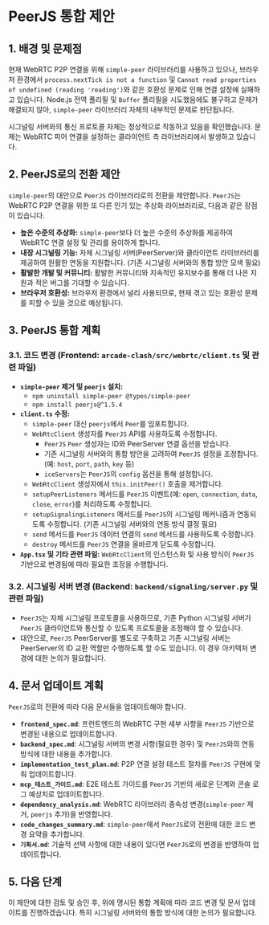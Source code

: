 # PeerJS 통합 제안

## 1. 배경 및 문제점

현재 WebRTC P2P 연결을 위해 `simple-peer` 라이브러리를 사용하고 있으나, 브라우저 환경에서 `process.nextTick is not a function` 및 `Cannot read properties of undefined (reading 'reading')`와 같은 호환성 문제로 인해 연결 설정에 실패하고 있습니다. Node.js 전역 폴리필 및 `Buffer` 폴리필을 시도했음에도 불구하고 문제가 해결되지 않아, `simple-peer` 라이브러리 자체의 내부적인 문제로 판단됩니다.

시그널링 서버와의 통신 프로토콜 자체는 정상적으로 작동하고 있음을 확인했습니다. 문제는 WebRTC 피어 연결을 설정하는 클라이언트 측 라이브러리에서 발생하고 있습니다.

## 2. PeerJS로의 전환 제안

`simple-peer`의 대안으로 `PeerJS` 라이브러리로의 전환을 제안합니다. `PeerJS`는 WebRTC P2P 연결을 위한 또 다른 인기 있는 추상화 라이브러리로, 다음과 같은 장점이 있습니다.

*   **높은 수준의 추상화:** `simple-peer`보다 더 높은 수준의 추상화를 제공하여 WebRTC 연결 설정 및 관리를 용이하게 합니다.
*   **내장 시그널링 기능:** 자체 시그널링 서버(PeerServer)와 클라이언트 라이브러리를 제공하여 원활한 연동을 지원합니다. (기존 시그널링 서버와의 통합 방안 모색 필요)
*   **활발한 개발 및 커뮤니티:** 활발한 커뮤니티와 지속적인 유지보수를 통해 더 나은 지원과 적은 버그를 기대할 수 있습니다.
*   **브라우저 호환성:** 브라우저 환경에서 널리 사용되므로, 현재 겪고 있는 호환성 문제를 피할 수 있을 것으로 예상됩니다.

## 3. PeerJS 통합 계획

### 3.1. 코드 변경 (Frontend: `arcade-clash/src/webrtc/client.ts` 및 관련 파일)

*   **`simple-peer` 제거 및 `peerjs` 설치:**
    *   `npm uninstall simple-peer @types/simple-peer`
    *   `npm install peerjs@^1.5.4`
*   **`client.ts` 수정:**
    *   `simple-peer` 대신 `peerjs`에서 `Peer`를 임포트합니다.
    *   `WebRtcClient` 생성자를 `PeerJS` API를 사용하도록 수정합니다.
        *   `PeerJS` `Peer` 생성자는 ID와 PeerServer 연결 옵션을 받습니다.
        *   기존 시그널링 서버와의 통합 방안을 고려하여 `PeerJS` 설정을 조정합니다. (예: `host`, `port`, `path`, `key` 등)
        *   `iceServers`는 `PeerJS`의 `config` 옵션을 통해 설정합니다.
    *   `WebRtcClient` 생성자에서 `this.initPeer()` 호출을 제거합니다.
    *   `setupPeerListeners` 메서드를 `PeerJS` 이벤트(예: `open`, `connection`, `data`, `close`, `error`)를 처리하도록 수정합니다.
    *   `setupSignalingListeners` 메서드를 `PeerJS`의 시그널링 메커니즘과 연동되도록 수정합니다. (기존 시그널링 서버와의 연동 방식 결정 필요)
    *   `send` 메서드를 `PeerJS` 데이터 연결의 `send` 메서드를 사용하도록 수정합니다.
    *   `destroy` 메서드를 `PeerJS` 연결을 올바르게 닫도록 수정합니다.
*   **`App.tsx` 및 기타 관련 파일:** `WebRtcClient`의 인스턴스화 및 사용 방식이 `PeerJS` 기반으로 변경됨에 따라 필요한 조정을 수행합니다.

### 3.2. 시그널링 서버 변경 (Backend: `backend/signaling/server.py` 및 관련 파일)

*   `PeerJS`는 자체 시그널링 프로토콜을 사용하므로, 기존 Python 시그널링 서버가 `PeerJS` 클라이언트와 통신할 수 있도록 프로토콜을 조정해야 할 수 있습니다.
*   대안으로, `PeerJS` PeerServer를 별도로 구축하고 기존 시그널링 서버는 PeerServer의 ID 교환 역할만 수행하도록 할 수도 있습니다. 이 경우 아키텍처 변경에 대한 논의가 필요합니다.

## 4. 문서 업데이트 계획

`PeerJS`로의 전환에 따라 다음 문서들을 업데이트해야 합니다.

*   **`frontend_spec.md`**: 프런트엔드의 WebRTC 구현 세부 사항을 `PeerJS` 기반으로 변경된 내용으로 업데이트합니다.
*   **`backend_spec.md`**: 시그널링 서버의 변경 사항(필요한 경우) 및 `PeerJS`와의 연동 방식에 대한 내용을 추가합니다.
*   **`implementation_test_plan.md`**: P2P 연결 설정 테스트 절차를 `PeerJS` 구현에 맞춰 업데이트합니다.
*   **`mcp_테스트_가이드.md`**: E2E 테스트 가이드를 `PeerJS` 기반의 새로운 단계와 콘솔 로그 예상치로 업데이트합니다.
*   **`dependency_analysis.md`**: WebRTC 라이브러리 종속성 변경(`simple-peer` 제거, `peerjs` 추가)을 반영합니다.
*   **`code_changes_summary.md`**: `simple-peer`에서 `PeerJS`로의 전환에 대한 코드 변경 요약을 추가합니다.
*   **`기획서.md`**: 기술적 선택 사항에 대한 내용이 있다면 `PeerJS`로의 변경을 반영하여 업데이트합니다.

## 5. 다음 단계

이 제안에 대한 검토 및 승인 후, 위에 명시된 통합 계획에 따라 코드 변경 및 문서 업데이트를 진행하겠습니다. 특히 시그널링 서버와의 통합 방식에 대한 논의가 필요합니다.